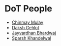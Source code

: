 # DoT People

<!-- - [YOUR NAME](https://github.com/<YOUR-GITHUB-USERNAME>) -->

- [Chinmay Mulay](https://github.com/cmulay)
- [Daksh Gehlot](https://github.com/TheOathkeeper)
- [Jayvardhan Bhardwaj](https://github.com/decisiontft)
- [Sparsh Khandelwal](https://github.com/spk0101)
